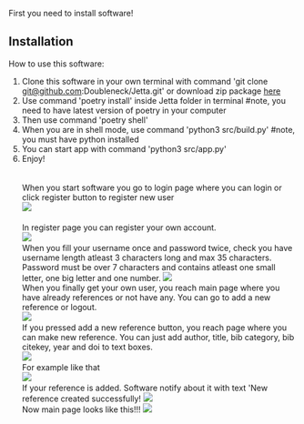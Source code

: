 First you need to install software!

## Installation

How to use this software:

1. Clone this software in your own terminal with command 'git clone git@github.com:Doubleneck/Jetta.git' or download zip package [here](https://github.com/Doubleneck/Jetta/releases/tag/v.0.0.1)
2. Use command 'poetry install' inside Jetta folder in terminal #note, you need to have latest version of poetry in your computer
3. Then use command 'poetry shell'
4. When you are in shell mode, use command 'python3 src/build.py' #note, you must have python installed
5. You can start app with command 'python3 src/app.py'
7. Enjoy!
\
\
\
When you start software you go to login page where you can login or click register button to register new user
\
![](./pictures/Login.png)\
\
In register page you can register your own account.
\
![](./pictures/Register.png)
\
When you fill your username once and password twice, check you have username length atleast 3 characters long and max 35 characters.
Password must be over 7 characters and contains atleast one small letter, one big letter and one number.
![](./pictures/Register_filled.png)
\
When you finally get your own user, you reach main page where you have already references or not have any. You can go to add a new reference or logout.
\
![](./pictures/Main_page.png)
\
If you pressed add a new reference button, you reach page where you can make new reference. You can just add author, title, bib category, bib citekey, year and doi to text boxes.
\
![](./pictures/New_reference.png)
\
For example like that
\
![](./pictures/Reference_filled.png)
\
If your reference is added. Software notify about it with text 'New reference created successfully!
![](./pictures/Reference_created_successfully.png)
\
Now main page looks like this!!!
![](./pictures/Reference_in_main.png)
